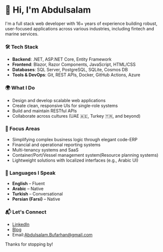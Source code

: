 # 👋 Hi, I'm Abdulsalam

I'm a full stack web developer with 16+ years of experience building robust, user-focused applications across various industries, including fintech and marine services.

### 🛠️ Tech Stack
- **Backend**: .NET, ASP.NET Core, Entity Framework
- **Frontend**: Blazor, Razor Components, JavaScript, HTML/CSS
- **Databases**: SQL Server, PostgreSQL, SQLite, Cosmos DB
- **Tools & DevOps**: Git, REST APIs, Docker, GitHub Actions, Azure

### 🌍 What I Do
- Design and develop scalable web applications
- Create clean, responsive UIs for single-role systems
- Build and maintain RESTful APIs
- Collaborate across cultures (UAE 🇦🇪, Turkey 🇹🇷, and beyond)

### 🎯 Focus Areas
- Simplifying complex business logic through elegant code-ERP
- Financial and operational reporting systems
- Multi-tenancy systems and SaaS
- Container/Port/Vessel management system(Resource planning systems)
- Lightweight solutions with localized interfaces (e.g., Arabic UI)

### 💬 Languages I Speak
- **English** – Fluent  
- **Arabic** – Native  
- **Turkish** – Conversational
- **Persian (Farsi)** – Native

### 📬 Let's Connect
- [LinkedIn](https://www.linkedin.com/in/abdulsalam-bufarhan-2520352b)
- [Blog](https://developer1212.blogspot.com)
- Email:Abdulsalam.Bufarhan@gmail.com

Thanks for stopping by!
